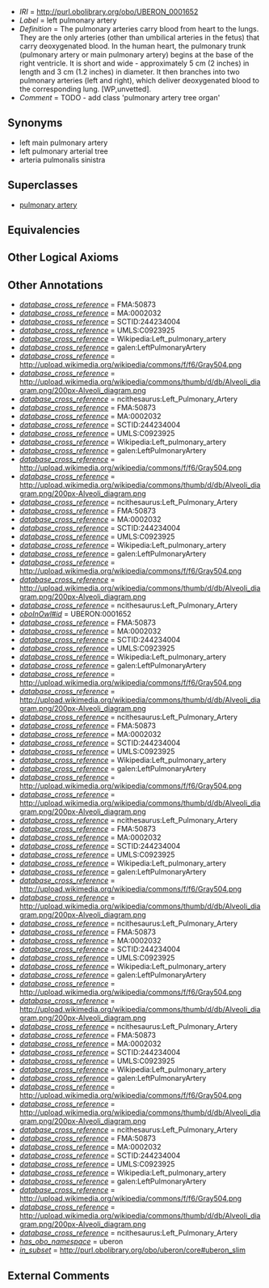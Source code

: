  * *IRI* = http://purl.obolibrary.org/obo/UBERON_0001652
 * *Label* = left pulmonary artery
 * *Definition* = The pulmonary arteries carry blood from heart to the lungs. They are the only arteries (other than umbilical arteries in the fetus) that carry deoxygenated blood. In the human heart, the pulmonary trunk (pulmonary artery or main pulmonary artery) begins at the base of the right ventricle. It is short and wide - approximately 5 cm (2 inches) in length and 3 cm (1.2 inches) in diameter. It then branches into two pulmonary arteries (left and right), which deliver deoxygenated blood to the corresponding lung. [WP,unvetted].
 * *Comment* = TODO - add class 'pulmonary artery tree organ'

## Synonyms

 * left main pulmonary artery
 * left pulmonary arterial tree
 * arteria pulmonalis sinistra

## Superclasses

 * [pulmonary artery](../../UBERON/12/UBERON_0002012.md)

## Equivalencies


## Other Logical Axioms


## Other Annotations

 * *[database_cross_reference](../../ef/oboInOwl#hasDbXref.md)* = FMA:50873
 * *[database_cross_reference](../../ef/oboInOwl#hasDbXref.md)* = MA:0002032
 * *[database_cross_reference](../../ef/oboInOwl#hasDbXref.md)* = SCTID:244234004
 * *[database_cross_reference](../../ef/oboInOwl#hasDbXref.md)* = UMLS:C0923925
 * *[database_cross_reference](../../ef/oboInOwl#hasDbXref.md)* = Wikipedia:Left_pulmonary_artery
 * *[database_cross_reference](../../ef/oboInOwl#hasDbXref.md)* = galen:LeftPulmonaryArtery
 * *[database_cross_reference](../../ef/oboInOwl#hasDbXref.md)* = http://upload.wikimedia.org/wikipedia/commons/f/f6/Gray504.png
 * *[database_cross_reference](../../ef/oboInOwl#hasDbXref.md)* = http://upload.wikimedia.org/wikipedia/commons/thumb/d/db/Alveoli_diagram.png/200px-Alveoli_diagram.png
 * *[database_cross_reference](../../ef/oboInOwl#hasDbXref.md)* = ncithesaurus:Left_Pulmonary_Artery
 * *[database_cross_reference](../../ef/oboInOwl#hasDbXref.md)* = FMA:50873
 * *[database_cross_reference](../../ef/oboInOwl#hasDbXref.md)* = MA:0002032
 * *[database_cross_reference](../../ef/oboInOwl#hasDbXref.md)* = SCTID:244234004
 * *[database_cross_reference](../../ef/oboInOwl#hasDbXref.md)* = UMLS:C0923925
 * *[database_cross_reference](../../ef/oboInOwl#hasDbXref.md)* = Wikipedia:Left_pulmonary_artery
 * *[database_cross_reference](../../ef/oboInOwl#hasDbXref.md)* = galen:LeftPulmonaryArtery
 * *[database_cross_reference](../../ef/oboInOwl#hasDbXref.md)* = http://upload.wikimedia.org/wikipedia/commons/f/f6/Gray504.png
 * *[database_cross_reference](../../ef/oboInOwl#hasDbXref.md)* = http://upload.wikimedia.org/wikipedia/commons/thumb/d/db/Alveoli_diagram.png/200px-Alveoli_diagram.png
 * *[database_cross_reference](../../ef/oboInOwl#hasDbXref.md)* = ncithesaurus:Left_Pulmonary_Artery
 * *[database_cross_reference](../../ef/oboInOwl#hasDbXref.md)* = FMA:50873
 * *[database_cross_reference](../../ef/oboInOwl#hasDbXref.md)* = MA:0002032
 * *[database_cross_reference](../../ef/oboInOwl#hasDbXref.md)* = SCTID:244234004
 * *[database_cross_reference](../../ef/oboInOwl#hasDbXref.md)* = UMLS:C0923925
 * *[database_cross_reference](../../ef/oboInOwl#hasDbXref.md)* = Wikipedia:Left_pulmonary_artery
 * *[database_cross_reference](../../ef/oboInOwl#hasDbXref.md)* = galen:LeftPulmonaryArtery
 * *[database_cross_reference](../../ef/oboInOwl#hasDbXref.md)* = http://upload.wikimedia.org/wikipedia/commons/f/f6/Gray504.png
 * *[database_cross_reference](../../ef/oboInOwl#hasDbXref.md)* = http://upload.wikimedia.org/wikipedia/commons/thumb/d/db/Alveoli_diagram.png/200px-Alveoli_diagram.png
 * *[database_cross_reference](../../ef/oboInOwl#hasDbXref.md)* = ncithesaurus:Left_Pulmonary_Artery
 * *[oboInOwl#id](../../id/oboInOwl#id.md)* = UBERON:0001652
 * *[database_cross_reference](../../ef/oboInOwl#hasDbXref.md)* = FMA:50873
 * *[database_cross_reference](../../ef/oboInOwl#hasDbXref.md)* = MA:0002032
 * *[database_cross_reference](../../ef/oboInOwl#hasDbXref.md)* = SCTID:244234004
 * *[database_cross_reference](../../ef/oboInOwl#hasDbXref.md)* = UMLS:C0923925
 * *[database_cross_reference](../../ef/oboInOwl#hasDbXref.md)* = Wikipedia:Left_pulmonary_artery
 * *[database_cross_reference](../../ef/oboInOwl#hasDbXref.md)* = galen:LeftPulmonaryArtery
 * *[database_cross_reference](../../ef/oboInOwl#hasDbXref.md)* = http://upload.wikimedia.org/wikipedia/commons/f/f6/Gray504.png
 * *[database_cross_reference](../../ef/oboInOwl#hasDbXref.md)* = http://upload.wikimedia.org/wikipedia/commons/thumb/d/db/Alveoli_diagram.png/200px-Alveoli_diagram.png
 * *[database_cross_reference](../../ef/oboInOwl#hasDbXref.md)* = ncithesaurus:Left_Pulmonary_Artery
 * *[database_cross_reference](../../ef/oboInOwl#hasDbXref.md)* = FMA:50873
 * *[database_cross_reference](../../ef/oboInOwl#hasDbXref.md)* = MA:0002032
 * *[database_cross_reference](../../ef/oboInOwl#hasDbXref.md)* = SCTID:244234004
 * *[database_cross_reference](../../ef/oboInOwl#hasDbXref.md)* = UMLS:C0923925
 * *[database_cross_reference](../../ef/oboInOwl#hasDbXref.md)* = Wikipedia:Left_pulmonary_artery
 * *[database_cross_reference](../../ef/oboInOwl#hasDbXref.md)* = galen:LeftPulmonaryArtery
 * *[database_cross_reference](../../ef/oboInOwl#hasDbXref.md)* = http://upload.wikimedia.org/wikipedia/commons/f/f6/Gray504.png
 * *[database_cross_reference](../../ef/oboInOwl#hasDbXref.md)* = http://upload.wikimedia.org/wikipedia/commons/thumb/d/db/Alveoli_diagram.png/200px-Alveoli_diagram.png
 * *[database_cross_reference](../../ef/oboInOwl#hasDbXref.md)* = ncithesaurus:Left_Pulmonary_Artery
 * *[database_cross_reference](../../ef/oboInOwl#hasDbXref.md)* = FMA:50873
 * *[database_cross_reference](../../ef/oboInOwl#hasDbXref.md)* = MA:0002032
 * *[database_cross_reference](../../ef/oboInOwl#hasDbXref.md)* = SCTID:244234004
 * *[database_cross_reference](../../ef/oboInOwl#hasDbXref.md)* = UMLS:C0923925
 * *[database_cross_reference](../../ef/oboInOwl#hasDbXref.md)* = Wikipedia:Left_pulmonary_artery
 * *[database_cross_reference](../../ef/oboInOwl#hasDbXref.md)* = galen:LeftPulmonaryArtery
 * *[database_cross_reference](../../ef/oboInOwl#hasDbXref.md)* = http://upload.wikimedia.org/wikipedia/commons/f/f6/Gray504.png
 * *[database_cross_reference](../../ef/oboInOwl#hasDbXref.md)* = http://upload.wikimedia.org/wikipedia/commons/thumb/d/db/Alveoli_diagram.png/200px-Alveoli_diagram.png
 * *[database_cross_reference](../../ef/oboInOwl#hasDbXref.md)* = ncithesaurus:Left_Pulmonary_Artery
 * *[database_cross_reference](../../ef/oboInOwl#hasDbXref.md)* = FMA:50873
 * *[database_cross_reference](../../ef/oboInOwl#hasDbXref.md)* = MA:0002032
 * *[database_cross_reference](../../ef/oboInOwl#hasDbXref.md)* = SCTID:244234004
 * *[database_cross_reference](../../ef/oboInOwl#hasDbXref.md)* = UMLS:C0923925
 * *[database_cross_reference](../../ef/oboInOwl#hasDbXref.md)* = Wikipedia:Left_pulmonary_artery
 * *[database_cross_reference](../../ef/oboInOwl#hasDbXref.md)* = galen:LeftPulmonaryArtery
 * *[database_cross_reference](../../ef/oboInOwl#hasDbXref.md)* = http://upload.wikimedia.org/wikipedia/commons/f/f6/Gray504.png
 * *[database_cross_reference](../../ef/oboInOwl#hasDbXref.md)* = http://upload.wikimedia.org/wikipedia/commons/thumb/d/db/Alveoli_diagram.png/200px-Alveoli_diagram.png
 * *[database_cross_reference](../../ef/oboInOwl#hasDbXref.md)* = ncithesaurus:Left_Pulmonary_Artery
 * *[database_cross_reference](../../ef/oboInOwl#hasDbXref.md)* = FMA:50873
 * *[database_cross_reference](../../ef/oboInOwl#hasDbXref.md)* = MA:0002032
 * *[database_cross_reference](../../ef/oboInOwl#hasDbXref.md)* = SCTID:244234004
 * *[database_cross_reference](../../ef/oboInOwl#hasDbXref.md)* = UMLS:C0923925
 * *[database_cross_reference](../../ef/oboInOwl#hasDbXref.md)* = Wikipedia:Left_pulmonary_artery
 * *[database_cross_reference](../../ef/oboInOwl#hasDbXref.md)* = galen:LeftPulmonaryArtery
 * *[database_cross_reference](../../ef/oboInOwl#hasDbXref.md)* = http://upload.wikimedia.org/wikipedia/commons/f/f6/Gray504.png
 * *[database_cross_reference](../../ef/oboInOwl#hasDbXref.md)* = http://upload.wikimedia.org/wikipedia/commons/thumb/d/db/Alveoli_diagram.png/200px-Alveoli_diagram.png
 * *[database_cross_reference](../../ef/oboInOwl#hasDbXref.md)* = ncithesaurus:Left_Pulmonary_Artery
 * *[database_cross_reference](../../ef/oboInOwl#hasDbXref.md)* = FMA:50873
 * *[database_cross_reference](../../ef/oboInOwl#hasDbXref.md)* = MA:0002032
 * *[database_cross_reference](../../ef/oboInOwl#hasDbXref.md)* = SCTID:244234004
 * *[database_cross_reference](../../ef/oboInOwl#hasDbXref.md)* = UMLS:C0923925
 * *[database_cross_reference](../../ef/oboInOwl#hasDbXref.md)* = Wikipedia:Left_pulmonary_artery
 * *[database_cross_reference](../../ef/oboInOwl#hasDbXref.md)* = galen:LeftPulmonaryArtery
 * *[database_cross_reference](../../ef/oboInOwl#hasDbXref.md)* = http://upload.wikimedia.org/wikipedia/commons/f/f6/Gray504.png
 * *[database_cross_reference](../../ef/oboInOwl#hasDbXref.md)* = http://upload.wikimedia.org/wikipedia/commons/thumb/d/db/Alveoli_diagram.png/200px-Alveoli_diagram.png
 * *[database_cross_reference](../../ef/oboInOwl#hasDbXref.md)* = ncithesaurus:Left_Pulmonary_Artery
 * *[has_obo_namespace](../../ce/oboInOwl#hasOBONamespace.md)* = uberon
 * *[in_subset](../../et/oboInOwl#inSubset.md)* = http://purl.obolibrary.org/obo/uberon/core#uberon_slim

## External Comments

